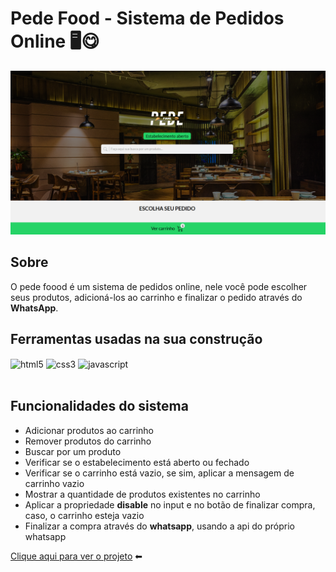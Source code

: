 <h1>
Pede Food - Sistema de Pedidos Online 🖥😋
</h1>

<img src= "src/image/img-pede-food.png" />

## Sobre

O pede foood é um sistema de pedidos online, nele você pode escolher seus produtos, adicioná-los ao carrinho e finalizar o pedido através do **WhatsApp**.

## Ferramentas usadas na sua construção

<div style="display: inline_block">
<img src="https://img.shields.io/badge/HTML5-E34F26?style=for-the-badge&logo=html5&logoColor=white" alt="html5" align="center">
<img src="https://img.shields.io/badge/CSS3-1572B6?style=for-the-badge&logo=css3&logoColor=white" alt="css3" align="center">
<img src="https://img.shields.io/badge/JavaScript-F7DF1E?style=for-the-badge&logo=javascript&logoColor=black" alt="javascript" align="center">
</div></br>

## Funcionalidades do sistema

- Adicionar produtos ao carrinho
- Remover produtos do carrinho
- Buscar por um produto
- Verificar se o estabelecimento está aberto ou fechado
- Verificar se o carrinho está vazio, se sim, aplicar a mensagem de carrinho vazio
- Mostrar a quantidade de produtos existentes no carrinho
- Aplicar a propriedade **disable** no input e no botão de finalizar compra, caso, o carrinho esteja vazio
- Finalizar a compra através do **whatsapp**, usando a api do próprio whatsapp

<a href="#">Clique aqui para ver o projeto</a> ⬅
